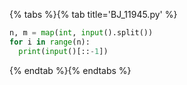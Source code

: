 {% tabs %}{% tab title='BJ_11945.py' %}

```py
n, m = map(int, input().split())
for i in range(n):
  print(input()[::-1])
```

{% endtab %}{% endtabs %}
